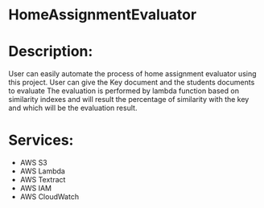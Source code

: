 # HomeAssignmentEvaluator


# Description:
User can easily automate the process of home assignment evaluator using this project.
User can give the Key document and the students documents to evaluate 
The evaluation is performed by lambda function based on similarity indexes and will result the percentage of similarity with the key and which will be the evaluation result.

# Services:
- AWS S3
- AWS Lambda
- AWS Textract
- AWS IAM 
- AWS CloudWatch


